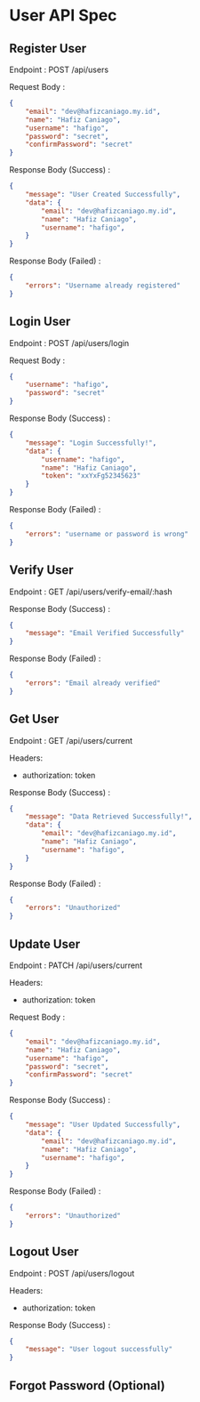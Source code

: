# User API Spec

## Register User

Endpoint : POST /api/users

Request Body :

```json
{
    "email": "dev@hafizcaniago.my.id",
    "name": "Hafiz Caniago",
    "username": "hafigo",
    "password": "secret",
    "confirmPassword": "secret"
}
```

Response Body (Success) :
```json
{
    "message": "User Created Successfully",
    "data": {
        "email": "dev@hafizcaniago.my.id",
        "name": "Hafiz Caniago",
        "username": "hafigo",
    }
}
```

Response Body (Failed) :
```json
{
    "errors": "Username already registered"
}
```

## Login User

Endpoint : POST /api/users/login

Request Body :

```json
{
    "username": "hafigo",
    "password": "secret"
}
```

Response Body (Success) :
```json
{
    "message": "Login Successfully!",
    "data": {
        "username": "hafigo",
        "name": "Hafiz Caniago",
        "token": "xxYxFg52345623"
    }
}
```

Response Body (Failed) :
```json
{
    "errors": "username or password is wrong"
}
```

## Verify User

Endpoint : GET /api/users/verify-email/:hash

Response Body (Success) :
```json
{
    "message": "Email Verified Successfully"
}
```

Response Body (Failed) :
```json
{
    "errors": "Email already verified"
}
```

## Get User

Endpoint : GET /api/users/current

Headers:
- authorization: token

Response Body (Success) :
```json
{
    "message": "Data Retrieved Successfully!",
    "data": {
        "email": "dev@hafizcaniago.my.id",
        "name": "Hafiz Caniago",
        "username": "hafigo",
    }
}
```

Response Body (Failed) :
```json
{
    "errors": "Unauthorized"
}
```

## Update User

Endpoint : PATCH /api/users/current

Headers:
- authorization: token

Request Body :

```json
{
    "email": "dev@hafizcaniago.my.id",
    "name": "Hafiz Caniago",
    "username": "hafigo",
    "password": "secret",
    "confirmPassword": "secret"
}
```

Response Body (Success) :
```json
{
    "message": "User Updated Successfully",
    "data": {
        "email": "dev@hafizcaniago.my.id",
        "name": "Hafiz Caniago",
        "username": "hafigo",
    }
}
```

Response Body (Failed) :
```json
{
    "errors": "Unauthorized"
}
```

## Logout User
Endpoint : POST /api/users/logout

Headers:
- authorization: token

Response Body (Success) :
```json
{
    "message": "User logout successfully"
}
```

## Forgot Password (Optional)
